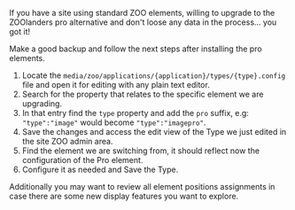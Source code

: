 If you have a site using standard ZOO elements, willing to upgrade to the ZOOlanders pro alternative and don't loose any data in the process... you got it!

Make a good backup and follow the next steps after installing the pro elements.

1. Locate the `media/zoo/applications/{application}/types/{type}.config` file and open it for editing with any plain text editor.
2. Search for the property that relates to the specific element we are upgrading.
3. In that entry find the `type` property and add the `pro` suffix, e.g: `"type":"image"` would become `"type":"imagepro"`.
4. Save the changes and access the edit view of the Type we just edited in the site ZOO admin area.
5. Find the element we are switching from, it should reflect now the configuration of the Pro element.
6. Configure it as needed and Save the Type.

Additionally you may want to review all element positions assignments in case there are some new display features you want to explore.
